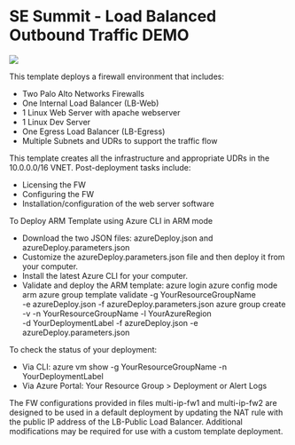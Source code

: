 # SE Summit - Load Balanced Outbound Traffic DEMO

[<img src="http://azuredeploy.net/deploybutton.png"/>](https://portal.azure.com/#create/Microsoft.Template/uri/https%3A%2F%2Fraw.githubusercontent.com%2Fptglynn%2FPaloAltoNetworks%2Fmaster%2FAzure-Multi-IP%2FazureDeploy.json)

This template deploys a firewall environment that includes:

- Two Palo Alto Networks Firewalls
- One Internal Load Balancer (LB-Web)
- 1 Linux Web Server with apache webserver
- 1 Linux Dev Server
- One Egress Load Balancer (LB-Egress)
- Multiple Subnets and UDRs to support the traffic flow

This template creates all the infrastructure and appropriate UDRs in the 10.0.0.0/16 VNET. Post-deployment tasks include:

- Licensing the FW
- Configuring the FW
- Installation/configuration of the web server software

To Deploy ARM Template using Azure CLI in ARM mode

- Download the two JSON files: azureDeploy.json and azureDeploy.parameters.json
- Customize the azureDeploy.parameters.json file and then deploy it from your computer.
- Install the latest Azure CLI for your computer.
- Validate and deploy the ARM template:
    azure login
    azure config mode arm
    azure  group  template  validate  -g YourResourceGroupName \
        -e  azureDeploy.json   -f  azureDeploy.parameters.json
    azure group create -v -n YourResourceGroupName -l YourAzureRegion  \
        -d  YourDeploymentLabel  -f azureDeploy.json -e azureDeploy.parameters.json

To check the status of your deployment:

- Via CLI: azure vm show -g YourResourceGroupName -n YourDeploymentLabel
- Via Azure Portal: Your Resource Group > Deployment or Alert Logs

The FW configurations provided in files multi-ip-fw1 and multi-ip-fw2 are designed to be used in a default deployment by updating the NAT rule with the public IP address of the LB-Public Load Balancer. Additional modifications may be required for use with a custom template deployment.